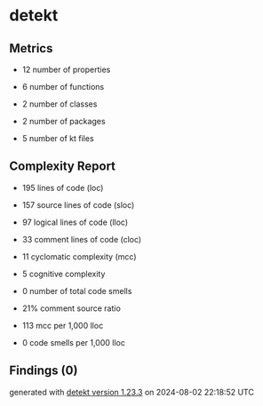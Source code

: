 # detekt

## Metrics

* 12 number of properties

* 6 number of functions

* 2 number of classes

* 2 number of packages

* 5 number of kt files

## Complexity Report

* 195 lines of code (loc)

* 157 source lines of code (sloc)

* 97 logical lines of code (lloc)

* 33 comment lines of code (cloc)

* 11 cyclomatic complexity (mcc)

* 5 cognitive complexity

* 0 number of total code smells

* 21% comment source ratio

* 113 mcc per 1,000 lloc

* 0 code smells per 1,000 lloc

## Findings (0)

generated with [detekt version 1.23.3](https://detekt.dev/) on 2024-08-02 22:18:52 UTC
